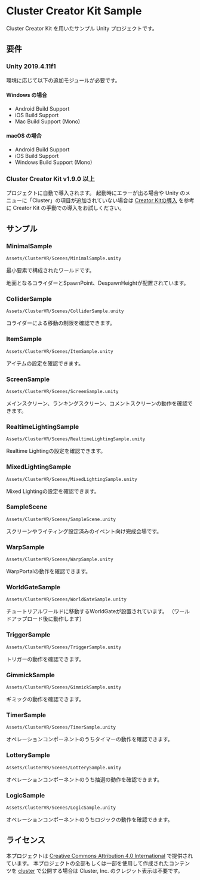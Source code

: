 # Cluster Creator Kit Sample

Cluster Creator Kit を用いたサンプル Unity プロジェクトです。

## 要件

### Unity 2019.4.11f1

環境に応じて以下の追加モジュールが必要です。

#### Windows の場合 
- Android Build Support
- iOS Build Support
- Mac Build Support (Mono)

#### macOS の場合
- Android Build Support
- iOS Build Support
- Windows Build Support (Mono)

### Cluster Creator Kit v1.9.0 以上
プロジェクトに自動で導入されます。
起動時にエラーが出る場合や Unity のメニューに「Cluster」の項目が追加されていない場合は [Creator Kitの導入](https://clustervr.gitbook.io/creatorkit/installation/install-creatorkit) を参考に Creator Kit の手動での導入をお試しください。

## サンプル

### MinimalSample

`Assets/ClusterVR/Scenes/MinimalSample.unity`

最小要素で構成されたワールドです。

地面となるコライダーとSpawnPoint、DespawnHeightが配置されています。

### ColliderSample

`Assets/ClusterVR/Scenes/ColliderSample.unity`

コライダーによる移動の制限を確認できます。

### ItemSample

`Assets/ClusterVR/Scenes/ItemSample.unity`

アイテムの設定を確認できます。

### ScreenSample

`Assets/ClusterVR/Scenes/ScreenSample.unity`

メインスクリーン、ランキングスクリーン、コメントスクリーンの動作を確認できます。

### RealtimeLightingSample

`Assets/ClusterVR/Scenes/RealtimeLightingSample.unity`

Realtime Lightingの設定を確認できます。

### MixedLightingSample

`Assets/ClusterVR/Scenes/MixedLightingSample.unity`

Mixed Lightingの設定を確認できます。

### SampleScene

`Assets/ClusterVR/Scenes/SampleScene.unity`

スクリーンやライティング設定済みのイベント向け完成会場です。

### WarpSample

`Assets/ClusterVR/Scenes/WarpSample.unity`

WarpPortalの動作を確認できます。

### WorldGateSample

`Assets/ClusterVR/Scenes/WorldGateSample.unity`

チュートリアルワールドに移動するWorldGateが設置されています。
（ワールドアップロード後に動作します）

### TriggerSample

`Assets/ClusterVR/Scenes/TriggerSample.unity`

トリガーの動作を確認できます。

### GimmickSample

`Assets/ClusterVR/Scenes/GimmickSample.unity`

ギミックの動作を確認できます。

### TimerSample

`Assets/ClusterVR/Scenes/TimerSample.unity`

オペレーションコンポーネントのうちタイマーの動作を確認できます。

### LotterySample

`Assets/ClusterVR/Scenes/LotterySample.unity`

オペレーションコンポーネントのうち抽選の動作を確認できます。

### LogicSample

`Assets/ClusterVR/Scenes/LogicSample.unity`

オペレーションコンポーネントのうちロジックの動作を確認できます。

## ライセンス

本プロジェクトは [Creative Commons Attribution 4.0 International](https://creativecommons.org/licenses/by/4.0/) で提供されています。
本プロジェクトの全部もしくは一部を使用して作成されたコンテンツを [cluster](https://cluster.mu/) で公開する場合は Cluster, Inc. のクレジット表示は不要です。

